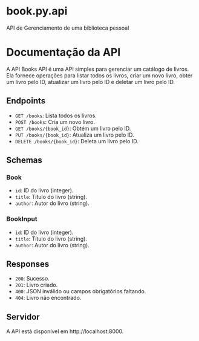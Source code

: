 # book.py.api

API de Gerenciamento de uma biblioteca pessoal

# Documentação da API

A API Books API é uma API simples para gerenciar um catálogo de livros. Ela fornece operações para listar todos os livros, criar um novo livro, obter um livro pelo ID, atualizar um livro pelo ID e deletar um livro pelo ID.

## Endpoints

- `GET /books`: Lista todos os livros.
- `POST /books`: Cria um novo livro.
- `GET /books/{book_id}`: Obtém um livro pelo ID.
- `PUT /books/{book_id}`: Atualiza um livro pelo ID.
- `DELETE /books/{book_id}`: Deleta um livro pelo ID.

## Schemas

### Book

- `id`: ID do livro (integer).
- `title`: Título do livro (string).
- `author`: Autor do livro (string).

### BookInput

- `id`: ID do livro (integer).
- `title`: Título do livro (string).
- `author`: Autor do livro (string).

## Responses

- `200`: Sucesso.
- `201`: Livro criado.
- `400`: JSON inválido ou campos obrigatórios faltando.
- `404`: Livro não encontrado.

## Servidor

A API está disponível em http://localhost:8000.
